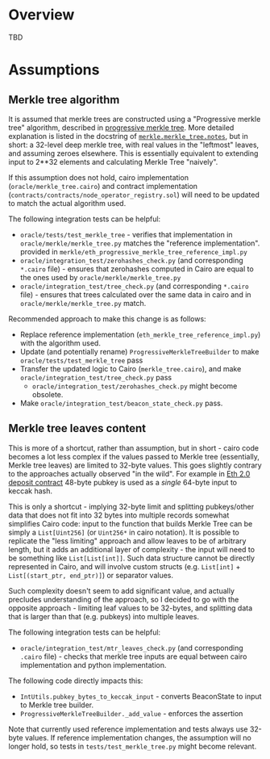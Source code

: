 # Overview

TBD

# Assumptions

## Merkle tree algorithm

It is assumed that merkle trees are constructed using a "Progressive merkle tree"
algorithm, described in [progressive merkle tree][progressive-merkle-tree]. More detailed explanation is 
listed in the docstring of [`merkle.merkle_tree.notes`](oracle//merkle/merkle_tree.py#L12), but in short: a 32-level
deep merkle tree, with real values in the "leftmost" leaves, and assuming zeroes elsewhere. This is essentially 
equivalent to extending input to 2**32 elements and calculating Merkle Tree "naively".

If this assumption does not hold, cairo implementation (`oracle/merkle_tree.cairo`) 
and contract implementation (`contracts/contracts/node_operator_registry.sol`) will need to be updated to match 
the actual algorithm used.

The following integration tests can be helpful:
* `oracle/tests/test_merkle_tree` - verifies that implementation in `oracle/merkle/merkle_tree.py` matches the "reference implementation".
  provided in `merkle/eth_progressive_merkle_tree_reference_impl.py`
* `oracle/integration_test/zerohashes_check.py` (and corresponding `*.cairo` file) - ensures that zerohashes computed in 
  Cairo are equal to the ones used by `oracle/merkle/merkle_tree.py`
* `oracle/integration_test/tree_check.py` (and corresponding `*.cairo` file) - ensures that trees calculated over the same data
  in cairo and in `oracle/merkle/merkle_tree.py` match.

Recommended approach to make this change is as follows:
* Replace reference implementation (`eth_merkle_tree_reference_impl.py`) with the algorithm used.
* Update (and potentially rename) `ProgressiveMerkleTreeBuilder` to make `oracle/tests/test_merkle_tree` pass
* Transfer the updated logic to Cairo (`merkle_tree.cairo`), and make `oracle/integration_test/tree_check.py` pass
  * `oracle/integration_test/zerohashes_check.py` might become obsolete.
* Make `oracle/integration_test/beacon_state_check.py` pass.

[progressive-merkle-tree]: https://github.com/ethereum/research/blob/master/beacon_chain_impl/progressive_merkle_tree.py

## Merkle tree leaves content

This is more of a shortcut, rather than assumption, but in short - cairo code becomes a lot less complex if the values
passed to Merkle tree (essentially, Merkle tree leaves) are limited to 32-byte values. This goes slightly contrary to 
the approaches actually observed "in the wild". For example in [Eth 2.0 deposit contract][eth-2-deposit-contract] 
48-byte pubkey is used as a _single_ 64-byte input to keccak hash. 

This is only a shortcut - implying 32-byte limit and splitting pubkeys/other data that does not fit into 32 bytes into
multiple records somewhat simplifies Cairo code: input to the function that builds Merkle Tree can be simply a 
`List[Uint256]` (or `Uint256*` in cairo notation). It is possible to replicate the "less limiting" approach 
and allow leaves to be of arbitrary length, but it adds an additional layer of complexity - the input will need to be
something like `List[List[int]]`. Such data structure cannot be directly represented in Cairo, and will involve custom
structs (e.g. `List[int]` + `List[(start_ptr, end_ptr)]`) or separator values.

Such complexity doesn't seem to add significant value, and actually precludes understanding of the approach, so I
decided to go with the opposite approach - limiting leaf values to be 32-bytes, and splitting data that is larger
than that (e.g. pubkeys) into multiple leaves.

The following integration tests can be helpful:
* `oracle/integration_test/mtr_leaves_check.py`  (and corresponding `.cairo` file) - checks that merkle tree inputs are
  equal between cairo implementation and python implementation.

The following code directly impacts this:
* `IntUtils.pubkey_bytes_to_keccak_input` - converts BeaconState to input to Merkle tree builder.
* `ProgressiveMerkleTreeBuilder._add_value` - enforces the assertion

Note that currently used reference implementation and tests always use 32-byte values. If reference implementation
changes, the assumption will no longer hold, so tests in `tests/test_merkle_tree.py` might become relevant.

[eth-2-deposit-contract]: https://etherscan.io/address/0x00000000219ab540356cBB839Cbe05303d7705Fa#code
